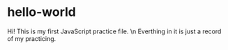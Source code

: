 # hello-world

Hi!
This is my first JavaScript practice file. \n
Everthing in it is just a record of my practicing.

